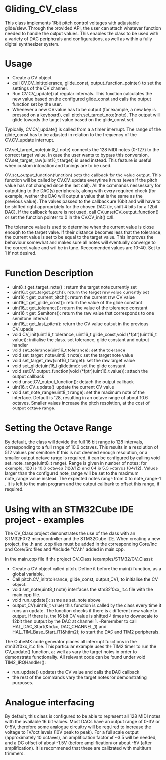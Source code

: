 # Gliding_CV_class
This class implements 16bit pitch control voltages with adjustable glide/slew. Through the provided API, the user can attach whatever function needed to handle the output values. This enables the class to be used with a variety of DAC peripherals and configurations, as well as within a fully digital synthesizer system.


# Usage
- Create a CV object
- call CV.CV_init(tolerance, glide_const, output_function_pointer) to set the settings of the CV channel.
- Run CV.CV_update() at regular intervals. This function calculates the new value based on the configured glide_const and calls the output function set by the user.
- Whenever a new CV value has to be output (for example, a new key is pressed on a keyboard), call pitch.set_target_note(note). The output will glide towards the target value based on the glide_const set.

Typically, CV.CV_update() is called from a a timer interrupt. The range of the glide_const has to be adjusted in relation to the frequency of the CV.CV_update interrupt.

CV.set_target_note(uint8_t note) connects the 128 MIDI notes (0-127) to the correct target value. In case the user wants to bypass this conversion, CV.set_target_raw(uint16_t target) is used instead. This feature is useful when custom intonation and tunings are to be used.

CV.set_output_function(function) sets the callback for the value output. This function will be called by CV.CV_update everytime it runs (even if the pitch value has not changed since the last call). All the commands nessessary for outputting to the DAC(s) peripherals, along with every required check (for example, wether the DAC will output a value that is the same as the previous value). The values passed to the callback are 16bit and will have to be shifted right appropriately for the chosen DAC (ie, shift 4 bits for a 12bit DAC). If the callback feature is not used, call CV.unsetCV_output_function() or set the function pointer to 0 in the CV.CV_init() call.

The tolerance value is used to determine when the current value is close enough to the target value. If their distance becomes less that the tolerance, the current value is set to be equal to the target value. This improves the behaviour somewhat and makes sure all notes will eventually converge to the correct value and will be in tune. Reccomended values are 10-40. Set to 1 if not desired.

# Function Description
- uint8_t get_target_note() : return the target note currently set 
- uint16_t get_target_pitch(): return the target raw value currently set
- uint16_t get_current_pitch(): return the current raw CV value
- uint16_t get_glide_const(): returh the value of the glide constant
- uint16_t get_tolerance(): return the value of the tolerance constant
- uint16_t get_Semitone(): return the raw value that corresponds to one semitone interval
- uint16_t get_last_pitch(): return the CV value output in the previous CV_upade
- void CV_init(uint16_t tolerance, uint16_t glide_const,void (\*fptr)(uint16_t value)): initialise the class. set tolerance, glide constant and output handler
- void set_tolerance(uint16_t tolerance): set the tolerance
- void set_target_note(uint8_t note): set the target note value
- void set_target_raw(uint16_t target): set the raw target value
- void set_glide(uint16_t glidetime): set the glide constant
- void setCV_output_function(void (\*fptr)(uint16_t value)): attach the output callback
- void unsetCV_output_function(): detach the output callback
- uint16_t CV_update(): update the current CV value
-	void set_note_range(uint8_t range): set the maximum note of the interface. Default is 128, resulting in an octave range of about 10.6 octaves. Smaller values increase the pitch resolution, at the cost of output octave range.

# Setting the Octave Range
By default, the class will devide the full 16 bit range to 128 intervals, corresponding to a full range of 10.6 octaves. This results in a resolution of 512 values per semitone. 
If this is not deemed enough resolution, or a smaller output octave range is required, it can be configured by calling void set_note_range(uint8_t range). Range is given in number of notes: for example, 128 is 10.6 octaves (128/12) and 64 is 5.3 octaves (64/12). Values larger than the configured note_range will be set to the maximum note_range value instead.
The expected notes range from 0 to note_range-1 . It is left to the main program and the output callback to offset this range, if required.

# Using with an STM32Cube IDE project - examples
The CV_Class project demonstrates the use of the class with an STM32F072 microcontroller and the STM32Cube IDE. When creating a new project, the .h and .cpp files must be added in the corresponding Core/Inc and Core/Src files and #include "CV.h" added in main.cpp. 


In the main.cpp file if the project CV_Class (examples/STM32/CV_Class):
- Create a CV object called pitch. Define it before the main() function, as a global variable.
- Call 	pitch.CV_init(tolerance, glide_const, output_CV), to initialise the CV object.
- void set_note(uint8_t note) interfaces the stm32f0xx_it.c file with the main.cpp file.
- void run_update(): same as set_note above
- output_CV(uint16_t value) this function is called by the class every time it runs an update. The function checks if there is a different new value to output. If there is, the 16 bit CV value is shifted 4 times to downscale to 12bit then output by the DAC at channel 1.
-Remember to call 	HAL_DAC_Start(&hdac, DAC_CHANNEL_1) and	HAL_TIM_Base_Start_IT(&htim2); to start the DAC and TIM2 peripherals.

The CubeMX code generator places all interrupt functions in the stm32f0xx_it.c file. This particular example uses the TIM2 timer to run the CV_update() function, as well as vary the target notes in order to demonstrate functionality. All relevant code can be found under void TIM2_IRQHandler():
- run_update() updates the CV value and calls the DAC callback
- the rest of the commands vary the target notes for demonstrating purposes.


# Analogue interfacing
By default, this class is configured to be able to represent all 128 MIDI notes with the available 16 bit values. Most DACs have an output range of 0-3V or 0-5V, therefore some analogue circuitry will be required to increase the voltage to 1V/oct levels (10V peak to peak). For a full scale output (approximately 10 octaves), an amplification factor of ~3.5 will be needed, and a DC offset of about -1.5V (before amplification) or about -5V (after amplification). It is recommened that these are calibrated with multiturn trimmers.




